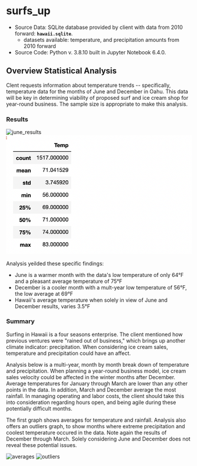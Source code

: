 # surfs_up

  * Source Data: SQLite database provided by client with data from 2010 forward: **`hawaii.sqlite`**.  
      - datasets available: temperature, and precipitation amounts from 2010 forward
  * Source Code: Python v. 3.8.10 built in Jupyter Notebook 6.4.0. 
  
## Overview Statistical Analysis  
  
Clent requests information about temperature trends -- specifically, temperature data for the months of June and December in Oahu. This data will be key in determining viability of proposed surf and ice cream shop for year-round business.  The sample size is appropriate to make this analysis.  
  
  
### Results  
  
![june_results](readme_resources/june_temps.png)
![dec_results](https://github.com/elhamamini/surfs_up/blob/main/December_Summary%20Statistics.png)
  
Analysis yeilded these specific findings:  
  
* June is a warmer month with the data's low temperature of only 64&deg;F and a pleasant average temperature of 75&deg;F  
* December is a cooler month with a mult-year low temperature of 56&deg;F, the low average at 69&deg;F 
* Hawaii's average temperature when solely in view of June and December results, varies 3.5&deg;F 


### Summary  
  
Surfing in Hawaii is a four seasons enterprise. The client mentioned how previous ventures were "rained out of business," which brings up another climate indicator: precipitation. When considering ice cream sales, temperature and precipitation could have an affect. 
  
Analysis below is a multi-year, month by month break down of temperature and precipitation. When planning a year-round business model, ice cream sales velocity could be affected in the winter months after December. Average temperatures for January through March are lower than any other points in the data. In addition, March and December average the most rainfall. In managing operating and labor costs, the client should take this into consideration regarding hours open, and being agile during these potentially difficult months.

The first graph shows averages for temperature and rainfall. Analysis also offers an outliers graph, to show months where extreme precipitation and coolest temperature occured in the data. Note again the results of December through March. Solely considering June and December does not reveal these potential issues.<br/>
  
  
![averages](readme_resources/year_average.png)
![outliers](readme_resources/outliers.png)  
